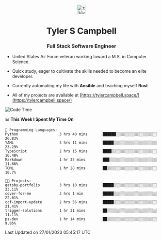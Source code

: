<p align="center">
<a href="https://www.linkedin.com/in/t36campbell" target="blank"><img align="center" src="https://ik.imagekit.io/t36campbell/Portfolio/linkedin.png.original_m8bbGgPh6.png" alt="t36campbell" height="30" width="30" /></a>
</p>
<h1 align="center">Tyler S Campbell</h1>
<h3 align="center">Full Stack Software Engineer</h3>

* United States Air Force veteran working toward a M.S. in Computer Science.

* Quick study, eager to cultivate the skills needed to become an elite developer.

* Currently automating my life with **Ansible** and teaching myself **Rust**

* All of my projects are available at [https://tylercampbell.space/](https://tylercampbell.space/)

<!--START_SECTION:waka-->
![Code Time](http://img.shields.io/badge/Code%20Time-2%2C122%20hrs%2021%20mins-blue)

📊 **This Week I Spent My Time On** 

```text
💬 Programming Languages: 
Python                   3 hrs 40 mins       ██████░░░░░░░░░░░░░░░░░░░   26.83% 
YAML                     3 hrs 11 mins       █████░░░░░░░░░░░░░░░░░░░░   23.29% 
TypeScript               2 hrs 15 mins       ████░░░░░░░░░░░░░░░░░░░░░   16.48% 
Markdown                 1 hr 35 mins        ███░░░░░░░░░░░░░░░░░░░░░░   11.66% 
TOML                     1 hr 28 mins        ██░░░░░░░░░░░░░░░░░░░░░░░   10.7%

🐱‍💻 Projects: 
gatsby-portfolio         3 hrs 10 mins       █████░░░░░░░░░░░░░░░░░░░░   23.11% 
cover-for-me             3 hrs 1 min         █████░░░░░░░░░░░░░░░░░░░░   22.01% 
ccf-import-update        2 hrs 56 mins       █████░░░░░░░░░░░░░░░░░░░░   21.41% 
trigger-solutions        1 hr 31 mins        ██░░░░░░░░░░░░░░░░░░░░░░░   11.11% 
ps-dev                   1 hr 14 mins        ██░░░░░░░░░░░░░░░░░░░░░░░   9.05%

```


 Last Updated on 27/01/2023 05:45:17 UTC
<!--END_SECTION:waka-->
